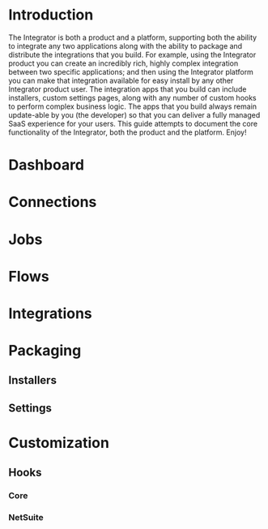 # Introduction
The Integrator is both a product and a platform, supporting both the ability to integrate any two applications along with the ability to package and distribute the integrations that you build.  For example, using the Integrator product you can create an incredibly rich, highly complex integration between two specific applications; and then using the Integrator platform you can make that integration available for easy install by any other Integrator product user.  The integration apps that you build can include installers, custom settings pages, along with any number of custom hooks to perform complex business logic.  The apps that you build always remain update-able by you (the developer) so that you can deliver a fully managed SaaS experience for your users.  This guide attempts to document the core functionality of the Integrator, both the product and the platform.  Enjoy!

# Dashboard
# Connections
# Jobs
# Flows
# Integrations
# Packaging
## Installers
## Settings
# Customization
## Hooks
### Core
### NetSuite
